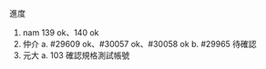 進度

1. nam 
   139 ok、140 ok
2. 仲介
   a. #29609 ok、#30057 ok、#30058 ok
   b. #29965 待確認
3. 元大 
   a. 103 確認規格測試帳號
